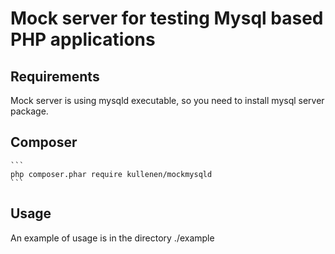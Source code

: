 # Mock server for testing Mysql based PHP applications

## Requirements
Mock server is using mysqld executable, so you need to install mysql server package.

## Composer
	```
	php composer.phar require kullenen/mockmysqld
	```

## Usage

An example of usage is in the directory ./example

